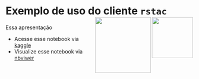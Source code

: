 # Exemplo de uso do cliente `rstac` <img src="https://raw.githubusercontent.com/brazil-data-cube/rstac/master/inst/extdata/img/logo.png" align="right" width="110" /> <img src="https://brazil-data-cube.github.io/tech-talks/_static/logo-bdc-techtalks.png" align="right" width="150" />

Essa apresentação 

- Acesse esse notebook via [kaggle](https://www.kaggle.com/oldlipe/tech-talks-exemplo-rstac)
- Visualize esse notebook via [nbviwer](https://nbviewer.jupyter.org/github/OldLipe/exemplo_rstac/blob/master/example_rstac.ipynb)
